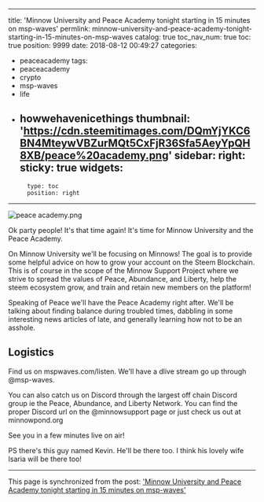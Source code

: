 
---
title: 'Minnow University and Peace Academy tonight starting in 15 minutes on msp-waves'
permlink: minnow-university-and-peace-academy-tonight-starting-in-15-minutes-on-msp-waves
catalog: true
toc_nav_num: true
toc: true
position: 9999
date: 2018-08-12 00:49:27
categories:
- peaceacademy
tags:
- peaceacademy
- crypto
- msp-waves
- life
- howwehavenicethings
thumbnail: 'https://cdn.steemitimages.com/DQmYjYKC6BN4MteywVBZurMQt5CxFjR36Sfa5AeyYpQH8XB/peace%20academy.png'
sidebar:
    right:
        sticky: true
widgets:
    -
        type: toc
        position: right
---


![peace academy.png](https://cdn.steemitimages.com/DQmYjYKC6BN4MteywVBZurMQt5CxFjR36Sfa5AeyYpQH8XB/peace%20academy.png)

Ok party people!  It's that time again!  It's time for Minnow University and the Peace Academy.

On Minnow University we'll be focusing on Minnows!  The goal is to provide some helpful advice on how to grow your account on the Steem Blockchain.  This is of course in the scope of the Minnow Support Project where we strive to spread the values of Peace, Abundance, and Liberty, help the steem ecosystem grow, and train and retain new members on the platform!

Speaking of Peace we'll have the Peace Academy right after.  We'll be talking about finding balance during troubled times, dabbling in some interesting news articles of late, and generally learning how not to be an asshole.

## Logistics

Find us on mspwaves.com/listen.  We'll have a dlive stream go up through @msp-waves.

You can also catch us on Discord through the largest off chain Discord group ie the Peace, Abundance, and Liberty Network.  You can find the proper Discord url on the @minnowsupport page or just check us out at minnowpond.org

See you in a few minutes live on air!

PS there's this guy named Kevin.  He'll be there too.  I think his lovely wife Isaria will be there too!

- - -

This page is synchronized from the post: ['Minnow University and Peace Academy tonight starting in 15 minutes on msp-waves'](https://steemit.com/@aggroed/minnow-university-and-peace-academy-tonight-starting-in-15-minutes-on-msp-waves)
